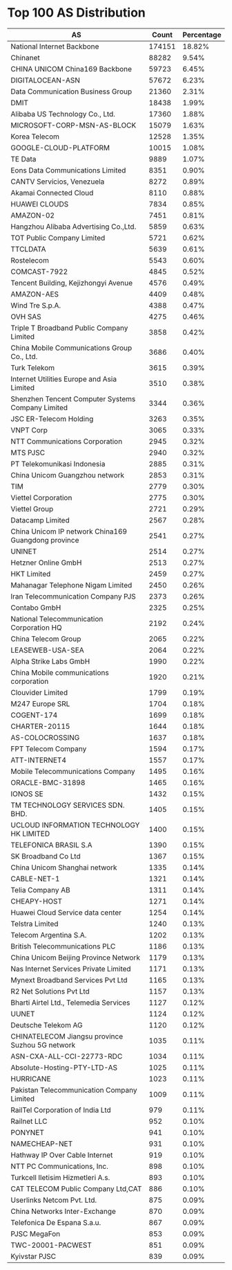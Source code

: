 # Top 100 AS Distribution
| AS | Count | Percentage |
|----|----|----|
| National Internet Backbone | 174151 | 18.82% |
| Chinanet | 88282 | 9.54% |
| CHINA UNICOM China169 Backbone | 59723 | 6.45% |
| DIGITALOCEAN-ASN | 57672 | 6.23% |
| Data Communication Business Group | 21360 | 2.31% |
| DMIT | 18438 | 1.99% |
| Alibaba US Technology Co., Ltd. | 17360 | 1.88% |
| MICROSOFT-CORP-MSN-AS-BLOCK | 15079 | 1.63% |
| Korea Telecom | 12528 | 1.35% |
| GOOGLE-CLOUD-PLATFORM | 10015 | 1.08% |
| TE Data | 9889 | 1.07% |
| Eons Data Communications Limited | 8351 | 0.90% |
| CANTV Servicios, Venezuela | 8272 | 0.89% |
| Akamai Connected Cloud | 8110 | 0.88% |
| HUAWEI CLOUDS | 7834 | 0.85% |
| AMAZON-02 | 7451 | 0.81% |
| Hangzhou Alibaba Advertising Co.,Ltd. | 5859 | 0.63% |
| TOT Public Company Limited | 5721 | 0.62% |
| TTCLDATA | 5639 | 0.61% |
| Rostelecom | 5543 | 0.60% |
| COMCAST-7922 | 4845 | 0.52% |
| Tencent Building, Kejizhongyi Avenue | 4576 | 0.49% |
| AMAZON-AES | 4409 | 0.48% |
| Wind Tre S.p.A. | 4388 | 0.47% |
| OVH SAS | 4275 | 0.46% |
| Triple T Broadband Public Company Limited | 3858 | 0.42% |
| China Mobile Communications Group Co., Ltd. | 3686 | 0.40% |
| Turk Telekom | 3615 | 0.39% |
| Internet Utilities Europe and Asia Limited | 3510 | 0.38% |
| Shenzhen Tencent Computer Systems Company Limited | 3344 | 0.36% |
| JSC ER-Telecom Holding | 3263 | 0.35% |
| VNPT Corp | 3065 | 0.33% |
| NTT Communications Corporation | 2945 | 0.32% |
| MTS PJSC | 2940 | 0.32% |
| PT Telekomunikasi Indonesia | 2885 | 0.31% |
| China Unicom Guangzhou network | 2853 | 0.31% |
| TIM | 2779 | 0.30% |
| Viettel Corporation | 2775 | 0.30% |
| Viettel Group | 2721 | 0.29% |
| Datacamp Limited | 2567 | 0.28% |
| China Unicom IP network China169 Guangdong province | 2541 | 0.27% |
| UNINET | 2514 | 0.27% |
| Hetzner Online GmbH | 2513 | 0.27% |
| HKT Limited | 2459 | 0.27% |
| Mahanagar Telephone Nigam Limited | 2450 | 0.26% |
| Iran Telecommunication Company PJS | 2373 | 0.26% |
| Contabo GmbH | 2325 | 0.25% |
| National Telecommunication Corporation HQ | 2192 | 0.24% |
| China Telecom Group | 2065 | 0.22% |
| LEASEWEB-USA-SEA | 2064 | 0.22% |
| Alpha Strike Labs GmbH | 1990 | 0.22% |
| China Mobile communications corporation | 1920 | 0.21% |
| Clouvider Limited | 1799 | 0.19% |
| M247 Europe SRL | 1704 | 0.18% |
| COGENT-174 | 1699 | 0.18% |
| CHARTER-20115 | 1644 | 0.18% |
| AS-COLOCROSSING | 1637 | 0.18% |
| FPT Telecom Company | 1594 | 0.17% |
| ATT-INTERNET4 | 1557 | 0.17% |
| Mobile Telecommunications Company | 1495 | 0.16% |
| ORACLE-BMC-31898 | 1465 | 0.16% |
| IONOS SE | 1432 | 0.15% |
| TM TECHNOLOGY SERVICES SDN. BHD. | 1405 | 0.15% |
| UCLOUD INFORMATION TECHNOLOGY HK LIMITED | 1400 | 0.15% |
| TELEFONICA BRASIL S.A | 1390 | 0.15% |
| SK Broadband Co Ltd | 1367 | 0.15% |
| China Unicom Shanghai network | 1335 | 0.14% |
| CABLE-NET-1 | 1321 | 0.14% |
| Telia Company AB | 1311 | 0.14% |
| CHEAPY-HOST | 1271 | 0.14% |
| Huawei Cloud Service data center | 1254 | 0.14% |
| Telstra Limited | 1240 | 0.13% |
| Telecom Argentina S.A. | 1202 | 0.13% |
| British Telecommunications PLC | 1186 | 0.13% |
| China Unicom Beijing Province Network | 1179 | 0.13% |
| Nas Internet Services Private Limited | 1171 | 0.13% |
| Mynext Broadband Services Pvt Ltd | 1165 | 0.13% |
| R2 Net Solutions Pvt Ltd | 1157 | 0.13% |
| Bharti Airtel Ltd., Telemedia Services | 1127 | 0.12% |
| UUNET | 1124 | 0.12% |
| Deutsche Telekom AG | 1120 | 0.12% |
| CHINATELECOM Jiangsu province Suzhou 5G network | 1035 | 0.11% |
| ASN-CXA-ALL-CCI-22773-RDC | 1034 | 0.11% |
| Absolute-Hosting-PTY-LTD-AS | 1025 | 0.11% |
| HURRICANE | 1023 | 0.11% |
| Pakistan Telecommunication Company Limited | 1009 | 0.11% |
| RailTel Corporation of India Ltd | 979 | 0.11% |
| Railnet LLC | 952 | 0.10% |
| PONYNET | 941 | 0.10% |
| NAMECHEAP-NET | 931 | 0.10% |
| Hathway IP Over Cable Internet | 919 | 0.10% |
| NTT PC Communications, Inc. | 898 | 0.10% |
| Turkcell Iletisim Hizmetleri A.s. | 893 | 0.10% |
| CAT TELECOM Public Company Ltd,CAT | 886 | 0.10% |
| Userlinks Netcom Pvt. Ltd. | 875 | 0.09% |
| China Networks Inter-Exchange | 870 | 0.09% |
| Telefonica De Espana S.a.u. | 867 | 0.09% |
| PJSC MegaFon | 853 | 0.09% |
| TWC-20001-PACWEST | 851 | 0.09% |
| Kyivstar PJSC | 839 | 0.09% |
